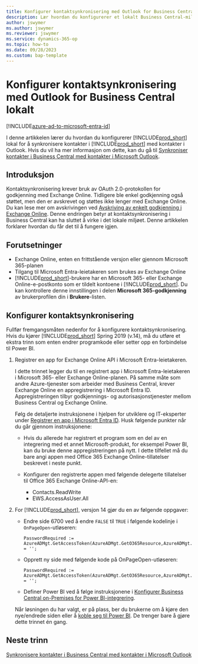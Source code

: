 ```yaml
---
title: Konfigurer kontaktsynkronisering med Outlook for Business Central lokalt
description: Lær hvordan du konfigurerer et lokalt Business Central-miljø for å synkronisere kontakter i Business Central og Outlook.
author: jswymer
ms.author: jswymer
ms.reviewer: jswymer
ms.service: dynamics-365-op
ms.topic: how-to
ms.date: 09/28/2023
ms.custom: bap-template
---
```


# Konfigurer kontaktsynkronisering med Outlook for Business Central lokalt

[!INCLUDE[azure-ad-to-microsoft-entra-id](~/../shared-content/shared/azure-ad-to-microsoft-entra-id.md)]

I denne artikkelen lærer du hvordan du konfigurerer [!INCLUDE[prod_short](includes/prod_short.md)] lokal for å synkronisere kontakter i [!INCLUDE[prod_short](includes/prod_short.md)] med kontakter i Outlook. Hvis du vil ha mer informasjon om dette, kan du gå til [Synkroniser kontakter i Business Central med kontakter i Microsoft Outlook](admin-synchronize-outlook-contacts.md).

## Introduksjon

Kontaktsynkronisering krever bruk av OAuth 2.0-protokollen for godkjenning med Exchange Online. Tidligere ble enkel godkjenning også støttet, men den er avskrevet og støttes ikke lenger med Exchange Online. Du kan lese mer om avskrivingen ved [Avskriving av enkelt godkjenning i Exchange Online](/exchange/clients-and-mobile-in-exchange-online/deprecation-of-basic-authentication-exchange-online). Denne endringen betyr at kontaktsynkronisering i Business Central kan ha sluttet å virke i det lokale miljøet. Denne artikkelen forklarer hvordan du får det til å fungere igjen.

## Forutsetninger

- Exchange Online, enten en frittstående versjon eller gjennom Microsoft 365-planen  
- Tilgang til Microsoft Entra-leietakeren som brukes av Exchange Online
- [!INCLUDE[prod_short](includes/prod_short.md)]-brukere har en Microsoft 365- eller Exchange Online-e-postkonto som er tildelt kontoene i [!INCLUDE[prod_short](includes/prod_short.md)]. Du kan kontrollere denne innstillingen i delen **Microsoft 365-godkjenning** av brukerprofilen din i **Brukere**-listen. 

## Konfigurer kontaktsynkronisering

Fullfør fremgangsmåten nedenfor for å konfigurere kontaktsynkronisering. Hvis du kjører [!INCLUDE[prod_short](includes/prod_short.md)] Spring 2019 (v.14), må du utføre et ekstra trinn som enten endrer programkode eller setter opp en forbindelse til Power BI.

1. <a name="registerapp"></a>Registrer en app for Exchange Online API i Microsoft Entra-leietakeren.

   I dette trinnet legger du til en registrert app i Microsoft Entra-leietakeren i Microsoft 365- eller Exchange Online-planen. På samme måte som andre Azure-tjenester som arbeider med Business Central, krever Exchange Online en appregistrering i Microsoft Entra ID. Appregistreringen tilbyr godkjennings- og autorisasjonstjenester mellom Business Central og Exchange Online.

   Følg de detaljerte instruksjonene i hjelpen for utviklere og IT-eksperter under [Registrer en app i Microsoft Entra ID](/dynamics365/business-central/dev-itpro/administration/register-app-azure#register-an-application-in-azure-active-directory). Husk følgende punkter når du går gjennom instruksjonene:

   - Hvis du allerede har registrert et program som en del av en integrering med et annet Microsoft-produkt, for eksempel Power BI, kan du bruke denne appregistreringen på nytt. I dette tilfellet må du bare angi appen med Office 365 Exchange Online-tillatelser beskrevet i neste punkt.

   - Konfigurer den registrerte appen med følgende delegerte tillatelser til Office 365 Exchange Online-API-en:

     - Contacts.ReadWrite
     - EWS.AccessAsUser.All

2. For [!INCLUDE[prod_short](includes/prod_short.md)], versjon 14 gjør du en av følgende oppgaver:

   - Endre side 6700 ved å endre `FALSE` til `TRUE` i følgende kodelinje i `OnPageOpen`-utløseren:

     ```
     PasswordRequired := AzureADMgt.GetAccessToken(AzureADMgt.GetO365Resource,AzureADMgt.GetO365ResourceName,TRUE) = '';
     ```

   - Opprett ny side med følgende kode på OnPageOpen-utløseren:

     ```
     PasswordRequired := AzureADMgt.GetAccessToken(AzureADMgt.GetO365Resource,AzureADMgt.GetO365ResourceName,TRUE) = '';
     ```

   - Definer Power BI ved å følge instruksjonene i [Konfigurer Business Central on-Premises for Power BI-integrering](across-working-with-business-central-in-powerbi.md).

   Når løsningen du har valgt, er på plass, ber du brukerne om å kjøre den nye/endrede siden eller å [koble seg til Power BI](across-working-with-powerbi.md#connect). De trenger bare å gjøre dette trinnet én gang.

## Neste trinn

[Synkronisere kontakter i Business Central med kontakter i Microsoft Outlook](admin-synchronize-outlook-contacts.md)  

